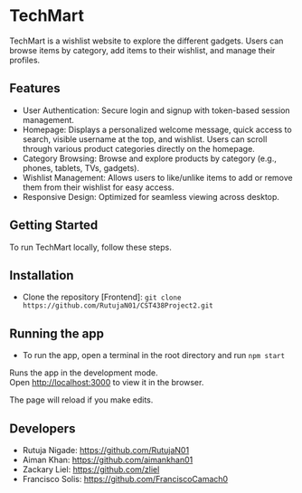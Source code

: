 # TechMart

TechMart is a wishlist website to explore the different gadgets. Users can browse items by category, add items to their wishlist, and manage their profiles.


## Features

- User Authentication: Secure login and signup with token-based session management.
- Homepage: Displays a personalized welcome message, quick access to search, visible username at the top, and wishlist. Users can scroll through various product categories directly on the homepage.
- Category Browsing: Browse and explore products by category (e.g., phones, tablets, TVs, gadgets).
- Wishlist Management: Allows users to like/unlike items to add or remove them from their wishlist for easy access.
- Responsive Design: Optimized for seamless viewing across desktop.

## Getting Started

To run TechMart locally, follow these steps.

## Installation

- Clone the repository [Frontend]: `git clone https://github.com/RutujaN01/CST438Project2.git`

## Running the app

- To run the app, open a terminal in the root directory and run `npm start`

Runs the app in the development mode.<br />
Open [http://localhost:3000](http://localhost:3000) to view it in the browser.

The page will reload if you make edits.<br />

## Developers

- Rutuja Nigade: https://github.com/RutujaN01
- Aiman Khan: https://github.com/aimankhan01
- Zackary Liel: https://github.com/zliel
- Francisco Solis: https://github.com/FranciscoCamach0
